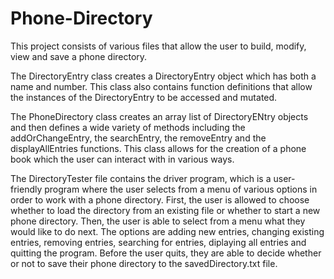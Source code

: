 # Phone-Directory
This project consists of various files that allow the user to build, modify, view
and save a phone directory. 

The DirectoryEntry class creates a DirectoryEntry object which has both a name and 
number. This class also contains function definitions that allow the instances of the
DirectoryEntry to be accessed and mutated.

The PhoneDirectory class creates an array list of DirectoryENtry objects and then 
defines a wide variety of methods including the addOrChangeEntry, the searchEntry, the
removeEntry and the displayAllEntries functions. This class allows for the creation of
a phone book which the user can interact with in various ways.

The DirectoryTester file contains the driver program, which is a user-friendly program where the user selects from a menu of various options in order to work with a phone directory. First, the user is allowed to choose whether to load the directory from an existing file or whether to start a new phone directory. Then, the user is able to select from a menu what they would like to do next. The options are adding new entries, changing existing entries, removing entries, searching for entries, diplaying all entries and quitting the program. Before the user quits, they are able to decide whether or not to save their phone directory to the savedDirectory.txt file.

